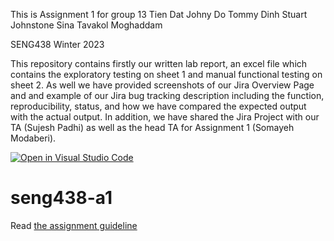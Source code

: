 This is Assignment 1 for group 13
Tien Dat Johny Do
Tommy Dinh 
Stuart Johnstone
Sina Tavakol Moghaddam

SENG438 Winter 2023

This repository contains firstly our written lab report, an excel file which contains the exploratory testing on sheet 1 and manual functional testing on sheet 2.
As well we have provided screenshots of our Jira Overview Page and and example of our Jira bug tracking description including the function, reproducibility, status, and how we have compared the expected output with the actual output. In addition, we have shared the Jira Project with our TA (Sujesh Padhi) as well as the head TA for Assignment 1 (Somayeh Modaberi). 


[![Open in Visual Studio Code](https://classroom.github.com/assets/open-in-vscode-c66648af7eb3fe8bc4f294546bfd86ef473780cde1dea487d3c4ff354943c9ae.svg)](https://classroom.github.com/online_ide?assignment_repo_id=9782290&assignment_repo_type=AssignmentRepo)
# seng438-a1

Read [the assignment guideline](seng438-a1.md) 
